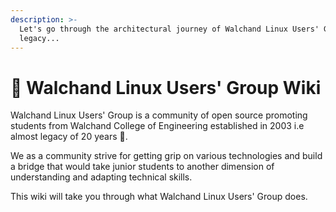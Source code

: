 ```yaml
---
description: >-
  Let's go through the architectural journey of Walchand Linux Users' Group's
  legacy...
---
```


# 🐧 Walchand Linux Users' Group Wiki

Walchand Linux Users' Group is a community of open source promoting students from Walchand College of Engineering established in 2003 i.e almost legacy of 20 years 🥳.&#x20;

We as a community strive for getting grip on various technologies and build a bridge that would take junior students to another dimension of understanding and adapting technical skills.

This wiki will take you through what Walchand Linux Users' Group does.
